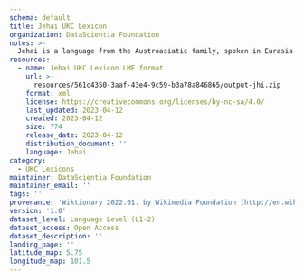 ```yaml
---
schema: default
title: Jehai UKC Lexicon
organization: DataScientia Foundation
notes: >-
  Jehai is a language from the Austroasiatic family, spoken in Eurasia. The UKC Lexicon of Jehai is represented as a lexico-semantic network. It consists of words, word senses, synsets, as well as sense-level and synset-level relationships.
resources:
  - name: Jehai UKC Lexicon LMF format
    url: >-
      resources/561c4350-3aaf-43e4-9c59-b3a78a846865/output-jhi.zip
    format: xml
    license: https://creativecommons.org/licenses/by-nc-sa/4.0/
    last_updated: 2023-04-12
    created: 2023-04-12
    size: 774
    release_date: 2023-04-12
    distribution_document: ''
    language: Jehai
category:
  - UKC Lexicons
maintainer: DataScientia Foundation
maintainer_email: ''
tags: ''
provenance: 'Wiktionary 2022.01. by Wikimedia Foundation (http://en.wiktionary.org); Princeton WordNet 2.1 by Princeton University (https://wordnet.princeton.edu)'
version: '1.0'
dataset_level: Language Level (L1-2)
dataset_access: Open Access
dataset_description: ''
landing_page: ''
latitude_map: 5.75
longitude_map: 101.5
---
```

